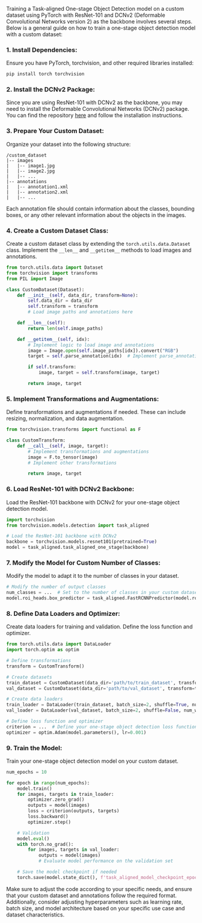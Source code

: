 Training a Task-aligned One-stage Object Detection model on a custom dataset using PyTorch with ResNet-101 and DCNv2 (Deformable Convolutional Networks version 2) as the backbone involves several steps. Below is a general guide on how to train a one-stage object detection model with a custom dataset:

### 1. Install Dependencies:
Ensure you have PyTorch, torchvision, and other required libraries installed:

```bash
pip install torch torchvision
```

### 2. Install the DCNv2 Package:
Since you are using ResNet-101 with DCNv2 as the backbone, you may need to install the Deformable Convolutional Networks (DCNv2) package. You can find the repository [here](https://github.com/CharlesShang/DCNv2) and follow the installation instructions.

### 3. Prepare Your Custom Dataset:
Organize your dataset into the following structure:

```
/custom_dataset
|-- images
|   |-- image1.jpg
|   |-- image2.jpg
|   |-- ...
|-- annotations
|   |-- annotation1.xml
|   |-- annotation2.xml
|   |-- ...
```

Each annotation file should contain information about the classes, bounding boxes, or any other relevant information about the objects in the images.

### 4. Create a Custom Dataset Class:
Create a custom dataset class by extending the `torch.utils.data.Dataset` class. Implement the `__len__` and `__getitem__` methods to load images and annotations.

```python
from torch.utils.data import Dataset
from torchvision import transforms
from PIL import Image

class CustomDataset(Dataset):
    def __init__(self, data_dir, transform=None):
        self.data_dir = data_dir
        self.transform = transform
        # Load image paths and annotations here

    def __len__(self):
        return len(self.image_paths)

    def __getitem__(self, idx):
        # Implement logic to load image and annotations
        image = Image.open(self.image_paths[idx]).convert("RGB")
        target = self.parse_annotation(idx)  # Implement parse_annotation method

        if self.transform:
            image, target = self.transform(image, target)

        return image, target
```

### 5. Implement Transformations and Augmentations:
Define transformations and augmentations if needed. These can include resizing, normalization, and data augmentation.

```python
from torchvision.transforms import functional as F

class CustomTransform:
    def __call__(self, image, target):
        # Implement transformations and augmentations
        image = F.to_tensor(image)
        # Implement other transformations

        return image, target
```

### 6. Load ResNet-101 with DCNv2 Backbone:
Load the ResNet-101 backbone with DCNv2 for your one-stage object detection model.

```python
import torchvision
from torchvision.models.detection import task_aligned

# Load the ResNet-101 backbone with DCNv2
backbone = torchvision.models.resnet101(pretrained=True)
model = task_aligned.task_aligned_one_stage(backbone)
```

### 7. Modify the Model for Custom Number of Classes:
Modify the model to adapt it to the number of classes in your dataset.

```python
# Modify the number of output classes
num_classes = ...  # Set to the number of classes in your custom dataset
model.roi_heads.box_predictor = task_aligned.FastRCNNPredictor(model.roi_heads.box_predictor.cls_score.in_features, num_classes)
```

### 8. Define Data Loaders and Optimizer:
Create data loaders for training and validation. Define the loss function and optimizer.

```python
from torch.utils.data import DataLoader
import torch.optim as optim

# Define transformations
transform = CustomTransform()

# Create datasets
train_dataset = CustomDataset(data_dir='path/to/train_dataset', transform=transform)
val_dataset = CustomDataset(data_dir='path/to/val_dataset', transform=transform)

# Create data loaders
train_loader = DataLoader(train_dataset, batch_size=2, shuffle=True, num_workers=4)
val_loader = DataLoader(val_dataset, batch_size=2, shuffle=False, num_workers=4)

# Define loss function and optimizer
criterion = ...  # Define your one-stage object detection loss function
optimizer = optim.Adam(model.parameters(), lr=0.001)
```

### 9. Train the Model:
Train your one-stage object detection model on your custom dataset.

```python
num_epochs = 10

for epoch in range(num_epochs):
    model.train()
    for images, targets in train_loader:
        optimizer.zero_grad()
        outputs = model(images)
        loss = criterion(outputs, targets)
        loss.backward()
        optimizer.step()

    # Validation
    model.eval()
    with torch.no_grad():
        for images, targets in val_loader:
            outputs = model(images)
            # Evaluate model performance on the validation set

    # Save the model checkpoint if needed
    torch.save(model.state_dict(), f'task_aligned_model_checkpoint_epoch_{epoch}.pth')
```

Make sure to adjust the code according to your specific needs, and ensure that your custom dataset and annotations follow the required format. Additionally, consider adjusting hyperparameters such as learning rate, batch size, and model architecture based on your specific use case and dataset characteristics.
